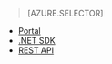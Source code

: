 > [AZURE.SELECTOR]
- [Portal](/en-us/documentation/articles/media-services-manage-content#encode/)
- [.NET SDK](/en-us/documentation/articles/media-services-encode-asset/)
- [REST API](/en-us/documentation/articles/media-services-rest-encode-asset/)